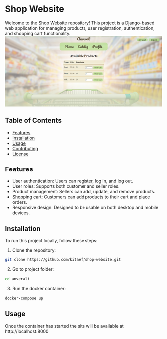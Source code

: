 # Shop Website

Welcome to the Shop Website repository! This project is a Django-based web application for managing products, user registration, authentication, and shopping cart functionality.
<img src="https://github.com/kitaef/shop-website/blob/main/screenshot.png" width="800" />
## Table of Contents

- [Features](#features)
- [Installation](#installation)
- [Usage](#usage)
- [Contributing](#contributing)
- [License](#license)

## Features

- User authentication: Users can register, log in, and log out.
- User roles: Supports both customer and seller roles.
- Product management: Sellers can add, update, and remove products.
- Shopping cart: Customers can add products to their cart and place orders.
- Responsive design: Designed to be usable on both desktop and mobile devices.

## Installation

To run this project locally, follow these steps:

1. Clone the repository:

```bash
git clone https://github.com/kitaef/shop-website.git
```

2. Go to project folder:

```bash
cd anverali
```

3. Run the docker container:

```bash
docker-compose up
```

## Usage

Once the container has started the site will be available at http://localhost:8000

